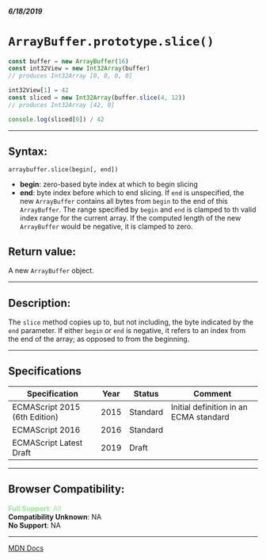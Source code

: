##### 6/18/2019
# `ArrayBuffer.prototype.slice()`

```js
const buffer = new ArrayBuffer(16)
const int32View = new Int32Array(buffer)
// produces Int32Array [0, 0, 0, 0]

int32View[1] = 42
const sliced = new Int32Array(buffer.slice(4, 12))
// produces Int32Array [42, 0]

console.log(sliced[0]) / 42
```

---

## Syntax:
`arraybuffer.slice(begin[, end])`

* **begin**: zero-based byte index at which to begin slicing 
* **end**: byte index before which to end slicing.  If `end` is unspecified, the new `ArrayBuffer` contains all bytes from `begin` to the end of this `ArrayBuffer`.  The range specified by `begin` and `end` is clamped to th valid index range for the current array.  If the computed length of the new `ArrayBuffer` would be negative, it is clamped to zero.

## Return value:
A new `ArrayBuffer` object.

---

## Description:
The `slice` method copies up to, but not including, the byte indicated by the `end` parameter.  If either `begin` or `end` is negative, it refers to an index from the end of the array; as opposed to from the beginning.

---

## Specifications
| Specification | Year | Status | Comment |
|---|---|---|---|
| ECMAScript 2015 (6th Edition) | 2015 | Standard | Initial definition in an ECMA standard |
| ECMAScript 2016 | 2016 | Standard |  |
| ECMAScript Latest Draft | 2019 | Draft |  |

---

## Browser Compatibility:
<span style="color: lightgreen">**Full Support**: All</span>  
**Compatibility Unknown**: NA  
**No Support**: NA

---

[MDN Docs](https://developer.mozilla.org/en-US/docs/Web/JavaScript/Reference/Global_Objects/ArrayBuffer/slice)